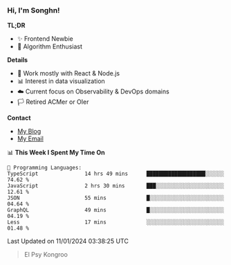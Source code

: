### Hi, I'm Songhn!

**TL;DR**

- ✨ Frontend Newbie
- 🎈 Algorithm Enthusiast

**Details**

- 🎯 Work mostly with React & Node.js
- 📊 Interest in data visualization
- ☁️ Current focus on Observability & DevOps domains
- 🏳️ Retired ACMer or OIer

**Contact**
- [My Blog](https://blog.songhn.com)
- [My Email](mailto:songhn233@gmail.com)

<!--START_SECTION:waka-->
📊 **This Week I Spent My Time On** 

```text
💬 Programming Languages: 
TypeScript               14 hrs 49 mins      ███████████████████░░░░░░   74.62 % 
JavaScript               2 hrs 30 mins       ███░░░░░░░░░░░░░░░░░░░░░░   12.61 % 
JSON                     55 mins             █░░░░░░░░░░░░░░░░░░░░░░░░   04.64 % 
GraphQL                  49 mins             █░░░░░░░░░░░░░░░░░░░░░░░░   04.19 % 
Less                     17 mins             ░░░░░░░░░░░░░░░░░░░░░░░░░   01.48 % 
```


 Last Updated on 11/01/2024 03:38:25 UTC
<!--END_SECTION:waka-->

> El Psy Kongroo

